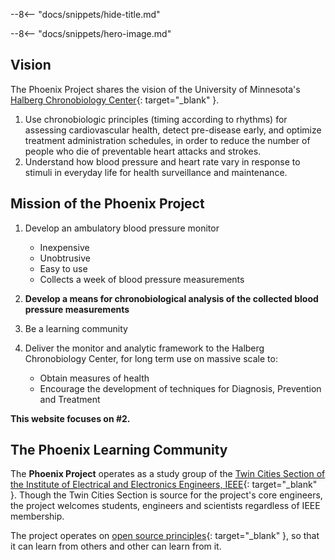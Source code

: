 --8<-- "docs/snippets/hide-title.md"

--8<-- "docs/snippets/hero-image.md"

## Vision

The Phoenix Project shares the vision of the University of Minnesota's [Halberg Chronobiology Center](https://halbergchronobiologycenter.umn.edu){: target="_blank" }.

1. Use chronobiologic principles (timing according to rhythms) for assessing cardiovascular health, detect pre-disease early, and optimize treatment administration schedules, in order to reduce the number of people who die of preventable heart attacks and strokes.
2. Understand how blood pressure and heart rate vary in response to stimuli in everyday life for health surveillance and maintenance.

## Mission of the Phoenix Project

1.  Develop an ambulatory blood pressure monitor

    * Inexpensive
    * Unobtrusive
    * Easy to use
    * Collects a week of blood pressure measurements

2. **Develop a means for chronobiological analysis of the collected blood pressure measurements**

3. Be a learning community

4. Deliver the monitor and analytic framework to the Halberg Chronobiology Center, for long term use on massive scale to:

    * Obtain measures of health
    * Encourage the development of techniques for Diagnosis, Prevention and Treatment

**This website focuses on #2.**

## The Phoenix Learning Community

The **Phoenix Project** operates as a study group of the [Twin Cities Section of the Institute of Electrical and Electronics Engineers, IEEE](https://tc-ieee.org){: target="_blank" }. Though the Twin Cities Section is source for the project's core engineers, the project welcomes students, engineers and scientists regardless of IEEE membership.

The project operates on [open source principles](https://opensource.org/osd/){: target="_blank" }, so that it can learn from others and other can learn from it.
